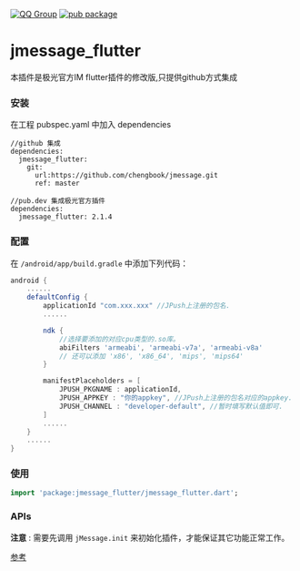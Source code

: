 [![QQ Group](https://img.shields.io/badge/QQ%20Group-862401307-red.svg)]()
[![pub package](https://img.shields.io/pub/v/jmessage_flutter.svg)](https://pub.flutter-io.cn/packages/jmessage_flutter)

# jmessage_flutter
本插件是极光官方IM flutter插件的修改版,只提供github方式集成

### 安装

在工程 pubspec.yaml 中加入 dependencies

```
//github 集成  
dependencies:
  jmessage_flutter:
    git:
      url:https://github.com/chengbook/jmessage.git
      ref: master

//pub.dev 集成极光官方插件
dependencies:
  jmessage_flutter: 2.1.4
```


### 配置

在 `/android/app/build.gradle` 中添加下列代码：

```gradle
android {
    ......
    defaultConfig {
        applicationId "com.xxx.xxx" //JPush上注册的包名.
        ......

        ndk {
            //选择要添加的对应cpu类型的.so库。
            abiFilters 'armeabi', 'armeabi-v7a', 'armeabi-v8a'
            // 还可以添加 'x86', 'x86_64', 'mips', 'mips64'
        }

        manifestPlaceholders = [
            JPUSH_PKGNAME : applicationId,
            JPUSH_APPKEY : "你的appkey", //JPush上注册的包名对应的appkey.
            JPUSH_CHANNEL : "developer-default", //暂时填写默认值即可.
        ]
        ......
    }
    ......
}
```



### 使用

```dart
import 'package:jmessage_flutter/jmessage_flutter.dart';
```



### APIs
**注意** : 需要先调用 `jMessage.init` 来初始化插件，才能保证其它功能正常工作。

[参考](/documents/APIs.md)

